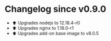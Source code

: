# Changelog since v0.9.0
- ⬆ Upgrades nodejs to 12.18.4-r0 
- ⬆ Upgrades nginx to 1.18.0-r1 
- ⬆ Upgrades add-on base image to v8.0.5 

